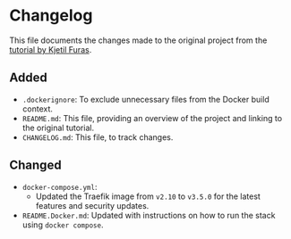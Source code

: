 # Changelog

This file documents the changes made to the original project from the [tutorial by Kjetil Furas](https://kjetilfuras.com/self-host-n8n-with-cloudflare-zero-trust/).

## Added

* `.dockerignore`: To exclude unnecessary files from the Docker build context.
* `README.md`: This file, providing an overview of the project and linking to the original tutorial.
* `CHANGELOG.md`: This file, to track changes.

## Changed

* `docker-compose.yml`:
  * Updated the Traefik image from `v2.10` to `v3.5.0` for the latest features and security updates.
* `README.Docker.md`: Updated with instructions on how to run the stack using `docker compose`.
